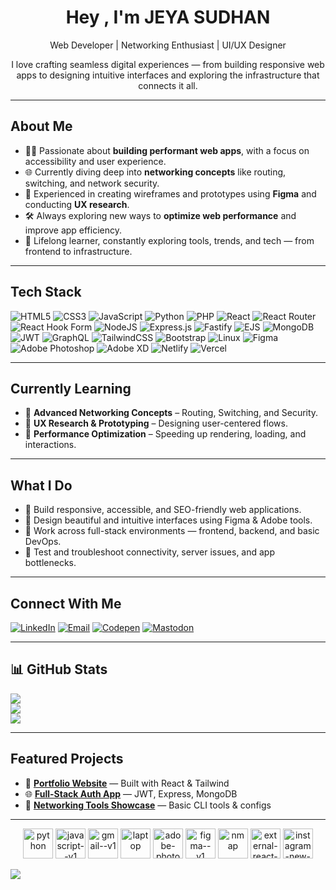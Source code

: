 <h1 align="center">Hey , I'm JEYA SUDHAN </h1>

<p align="center">
   Web Developer |  Networking Enthusiast |  UI/UX Designer
</p>

<p align="center">
  I love crafting seamless digital experiences — from building responsive web apps to designing intuitive interfaces and exploring the infrastructure that connects it all.
</p>

---

##  About Me

- 🧑‍💻 Passionate about **building performant web apps**, with a focus on accessibility and user experience.
- 🌐 Currently diving deep into **networking concepts** like routing, switching, and network security.
- 🎨 Experienced in creating wireframes and prototypes using **Figma** and conducting **UX research**.
- 🛠️ Always exploring new ways to **optimize web performance** and improve app efficiency.
- 🧠 Lifelong learner, constantly exploring tools, trends, and tech — from frontend to infrastructure.

---
## Tech Stack

![HTML5](https://img.shields.io/badge/html5-%23E34F26.svg?style=for-the-badge&logo=html5&logoColor=white)
![CSS3](https://img.shields.io/badge/css3-%231572B6.svg?style=for-the-badge&logo=css3&logoColor=white)
![JavaScript](https://img.shields.io/badge/javascript-%23323330.svg?style=for-the-badge&logo=javascript&logoColor=%23F7DF1E)
![Python](https://img.shields.io/badge/python-3670A0?style=for-the-badge&logo=python&logoColor=ffdd54)
![PHP](https://img.shields.io/badge/php-%23777BB4.svg?style=for-the-badge&logo=php&logoColor=white)
![React](https://img.shields.io/badge/react-%2320232a.svg?style=for-the-badge&logo=react&logoColor=%2361DAFB)
![React Router](https://img.shields.io/badge/React_Router-CA4245?style=for-the-badge&logo=react-router&logoColor=white)
![React Hook Form](https://img.shields.io/badge/React%20Hook%20Form-%23EC5990.svg?style=for-the-badge&logo=reacthookform&logoColor=white)
![NodeJS](https://img.shields.io/badge/node.js-6DA55F?style=for-the-badge&logo=node.js&logoColor=white)
![Express.js](https://img.shields.io/badge/express.js-%23404d59.svg?style=for-the-badge&logo=express&logoColor=%2361DAFB)
![Fastify](https://img.shields.io/badge/fastify-%23000000.svg?style=for-the-badge&logo=fastify&logoColor=white)
![EJS](https://img.shields.io/badge/ejs-%23B4CA65.svg?style=for-the-badge&logo=ejs&logoColor=black)
![MongoDB](https://img.shields.io/badge/MongoDB-%234ea94b.svg?style=for-the-badge&logo=mongodb&logoColor=white)
![JWT](https://img.shields.io/badge/JWT-black?style=for-the-badge&logo=JSON%20web%20tokens)
![GraphQL](https://img.shields.io/badge/-GraphQL-E10098?style=for-the-badge&logo=graphql&logoColor=white)
![TailwindCSS](https://img.shields.io/badge/tailwindcss-%2338B2AC.svg?style=for-the-badge&logo=tailwind-css&logoColor=white)
![Bootstrap](https://img.shields.io/badge/bootstrap-%238511FA.svg?style=for-the-badge&logo=bootstrap&logoColor=white)
![Linux](https://img.shields.io/badge/Linux-FCC624?style=for-the-badge&logo=linux&logoColor=black)
![Figma](https://img.shields.io/badge/figma-%23F24E1E.svg?style=for-the-badge&logo=figma&logoColor=white)
![Adobe Photoshop](https://img.shields.io/badge/adobe%20photoshop-%2331A8FF.svg?style=for-the-badge&logo=adobe%20photoshop&logoColor=white)
![Adobe XD](https://img.shields.io/badge/Adobe%20XD-470137?style=for-the-badge&logo=Adobe%20XD&logoColor=#FF61F6)
![Netlify](https://img.shields.io/badge/netlify-%23000000.svg?style=for-the-badge&logo=netlify&logoColor=#00C7B7)
![Vercel](https://img.shields.io/badge/vercel-%23000000.svg?style=for-the-badge&logo=vercel&logoColor=white)

---

## Currently Learning

- 🧩 **Advanced Networking Concepts** – Routing, Switching, and Security.
- 🎯 **UX Research & Prototyping** – Designing user-centered flows.
- 🚀 **Performance Optimization** – Speeding up rendering, loading, and interactions.

---

##  What I Do

- 🔨 Build responsive, accessible, and SEO-friendly web applications.
- 🎨 Design beautiful and intuitive interfaces using Figma & Adobe tools.
- 🧵 Work across full-stack environments — frontend, backend, and basic DevOps.
- 🧪 Test and troubleshoot connectivity, server issues, and app bottlenecks.

---

##  Connect With Me

[![LinkedIn](https://img.shields.io/badge/LinkedIn-%230077B5.svg?style=for-the-badge&logo=linkedin&logoColor=white)](https://www.linkedin.com/in/jeya-sudhan-r-808a442ba/)
[![Email](https://img.shields.io/badge/Gmail-D14836?style=for-the-badge&logo=gmail&logoColor=white)](mailto:jeyasuthan265com@gmail.com)
[![Codepen](https://img.shields.io/badge/Codepen-000000?style=for-the-badge&logo=codepen&logoColor=white)](https://codepen.io/)
[![Mastodon](https://img.shields.io/badge/Mastodon-3088D4?style=for-the-badge&logo=mastodon&logoColor=white)](https://mastodon.social/@JeyasuthanR)

---

## 📊 GitHub Stats

![](https://github-readme-stats.vercel.app/api?username=jeyasudhan2&theme=shadow_green&hide_border=false&include_all_commits=true&count_private=true)<br/>
![](https://nirzak-streak-stats.vercel.app/?user=jeyasudhan2&theme=shadow_green&hide_border=false)<br/>
![](https://github-readme-stats.vercel.app/api/top-langs/?username=jeyasudhan2&theme=shadow_green&hide_border=false&layout=compact)

---

##  Featured Projects

<!-- You can add links to your GitHub repos here -->
- 🔗 [**Portfolio Website**](https://github.com/jeyasudhan2/your-portfolio-repo) — Built with React & Tailwind
- 🌐 [**Full-Stack Auth App**](https://github.com/jeyasudhan2/fullstack-auth-app) — JWT, Express, MongoDB
- 🧠 [**Networking Tools Showcase**](https://github.com/jeyasudhan2/networking-tools) — Basic CLI tools & configs

---

<p align="center">
  <img width="48" height="48" src="https://img.icons8.com/fluency/48/python.png" alt="python"/>
  <img width="48" height="48" src="https://img.icons8.com/color/48/javascript--v1.png" alt="javascript--v1"/>
<img width="48" height="48" src="https://img.icons8.com/color/48/gmail--v1.png" alt="gmail--v1"/>
<img width="48" height="48" src="https://img.icons8.com/3d-fluency/94/laptop.png" alt="laptop"/>
<img width="48" height="48" src="https://img.icons8.com/3d-fluency/94/adobe-photoshop.png" alt="adobe-photoshop"/>
<img width="48" height="48" src="https://img.icons8.com/color/48/figma--v1.png" alt="figma--v1"/>
<img width="48" height="48" src="https://img.icons8.com/color/48/nmap.png" alt="nmap"/>
<img width="48" height="48" src="https://img.icons8.com/external-tal-revivo-color-tal-revivo/24/external-react-a-javascript-library-for-building-user-interfaces-logo-color-tal-revivo.png" alt="external-react-a-javascript-library-for-building-user-interfaces-logo-color-tal-revivo"/>
<img width="48" height="48" src="https://img.icons8.com/color/48/instagram-new--v1.png" alt="instagram-new--v1"/>

</p>

[![](https://visitcount.itsvg.in/api?id=jeyasudhan2&icon=4&color=5)](https://visitcount.itsvg.in)


<!-- Proudly created with GPRM (https://gprm.itsvg.in) -->
